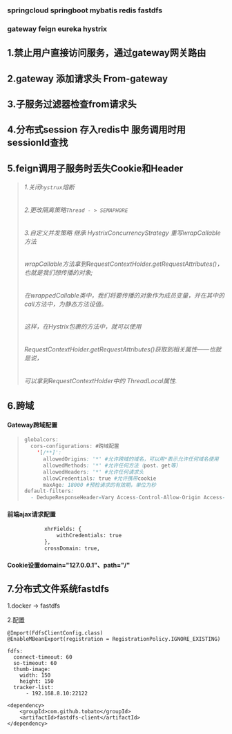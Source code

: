 ### springcloud springboot mybatis redis fastdfs

### gateway feign eureka hystrix

## 1.禁止用户直接访问服务，通过gateway网关路由

## 2.gateway 添加请求头 From-gateway

## 3.子服务过滤器检查from请求头

## 4.分布式session 存入redis中 服务调用时用sessionId查找

## 5.feign调用子服务时丢失Cookie和Header

> ###### 		1.关闭`hystrux`熔断
>
> ###### 		2.更改隔离策略`Thread - > SEMAPHORE`
>
> ###### 		3.自定义并发策略 继承 HystrixConcurrencyStrategy  重写wrapCallable方法
>
> ###### 		wrapCallable方法拿到RequestContextHolder.getRequestAttributes()，也就是我们想传播的对象;
>
> ###### 		在wrappedCallable类中，我们将要传播的对象作为成员变量，并在其中的call方法中，为静态方法设值。
>
> ###### 		这样，在Hystrix包裹的方法中，就可以使用
>
> ###### 		RequestContextHolder.getRequestAttributes()获取到相关属性――也就是说，
>
> ###### 		可以拿到RequestContextHolder中的	ThreadLocal属性.
>
> #####   

## 6.跨域

#### Gateway跨域配置

> ```java
> globalcors:
>   cors-configurations: #跨域配置
>     '[/**]':
>       allowedOrigins: '*' #允许跨域的域名，可以用*表示允许任何域名使用
>       allowedMethods: '*' #允许任何方法（post、get等）
>       allowedHeaders: '*' #允许任何请求头
>       allowCredentials: true #允许携带cookie
>       maxAge: 18000 #预检请求的有效期，单位为秒
> default-filters:
>   - DedupeResponseHeader=Vary Access-Control-Allow-Origin Access-Control-Allow-Credentials, RETAIN_FIRST
> ```

#### 前端ajax请求配置

```html
			xhrFields: {
				withCredentials: true
			},
			crossDomain: true,
```

#### Cookie设置domain="127.0.0.1"、path="/"

## 7.分布式文件系统fastdfs

1.docker -> fastdfs

2.配置

```
@Import(FdfsClientConfig.class)
@EnableMBeanExport(registration = RegistrationPolicy.IGNORE_EXISTING)
```

```
fdfs:
  connect-timeout: 60
  so-timeout: 60
  thumb-image:
    width: 150
    height: 150
  tracker-list:
      - 192.168.8.10:22122
```

```
<dependency>
    <groupId>com.github.tobato</groupId>
    <artifactId>fastdfs-client</artifactId>
</dependency>
```